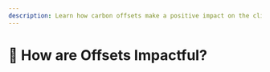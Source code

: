 ```yaml
---
description: Learn how carbon offsets make a positive impact on the climate crisis.
---
```


# 💨 How are Offsets Impactful?

